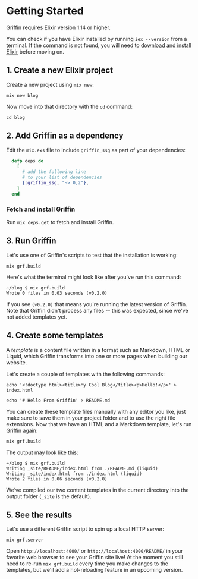 # Getting Started
Griffin requires Elixir version 1.14 or higher.

You can check if you have Elixir installed by running `iex --version` from a terminal. If the command is not found, you will need to [download and install Elixir](https://elixir-lang.org/install.html) before moving on.

<!-- TODO record screencast building a simple website and put it here -->

## 1. Create a new Elixir project

Create a new project using `mix new`:

```console
mix new blog
```

Now move into that directory with the `cd` command:

```console
cd blog
```

## 2. Add Griffin as a dependency

Edit the `mix.exs` file to include `griffin_ssg` as part of your dependencies:

```elixir
  defp deps do
    [
      # add the following line
      # to your list of dependencies
      {:griffin_ssg, "~> 0,2"},
    ]
  end
```

### Fetch and install Griffin

Run `mix deps.get` to fetch and install Griffin.

## 3. Run Griffin

Let's use one of Griffin's scripts to test that the installation is working:

```console
mix grf.build
```

Here's what the terminal might look like after you've run this command:

```console
~/blog $ mix grf.build
Wrote 0 files in 0.03 seconds (v0.2.0)
```

If you see `(v0.2.0)` that means you're running the latest version of Griffin. Note that Griffin didn't process any files -- this was expected, since we've not added templates yet.

## 4. Create some templates
A *template* is a content file written in a format such as Markdown, HTML or Liquid, which Griffin transforms into one or more pages when building our website.

Let's create a couple of templates with the following commands:

```console
echo '<!doctype html><title>My Cool Blog</title><p>Hello!</p>' > index.html
```

```console
echo '# Hello From Griffin' > README.md
```

You can create these template files manually with any editor you like, just make sure to save them in your project folder and to use the right file extensions.
Now that we have an HTML and a Markdown template, let's run Griffin again:

```console
mix grf.build
```

The output may look like this:
```console
~/blog $ mix grf.build
Writing _site/README/index.html from ./README.md (liquid)
Writing _site/index.html from ./index.html (liquid)
Wrote 2 files in 0.06 seconds (v0.2.0)
```

We’ve compiled our two content templates in the current directory into the output folder (`_site` is the default).

## 5. See the results
Let's use a different Griffin script to spin up a local HTTP server:

```console
mix grf.server
```

Open `http://localhost:4000/` or `http://localhost:4000/README/` in your favorite web browser to see your Griffin site live! At the moment you still need to re-run `mix grf.build` every time you make changes to the templates, but we'll add a hot-reloading feature in an upcoming version.